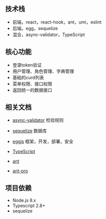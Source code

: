 ## 技术栈

- 前端，react，react-hook，ant，umi，eslint
- 后端，egg，sequelize
- 混合，async-validator，TypeScript



## 核心功能

- 登录token验证
- 用户管理、角色管理、字典管理
- 基础的curd列表
- 菜单权限、接口权限
- 返回统一的数据接口



## 相关文档

- [async-validator](https://github.com/yiminghe/async-validator)  检验规则

- [sequelize](https://www.sequelize.com.cn/)  数据库

- [eggjs](https://eggjs.org/zh-cn/) 框架，开发，部署，安全

- [TypeScript](https://ts.xcatliu.com/)

- [ant](https://ant.design/)

- [ant-pro](https://pro.ant.design/)



## 项目依赖

- Node.js 8.x
- Typescript 2.8+
- sequelize




